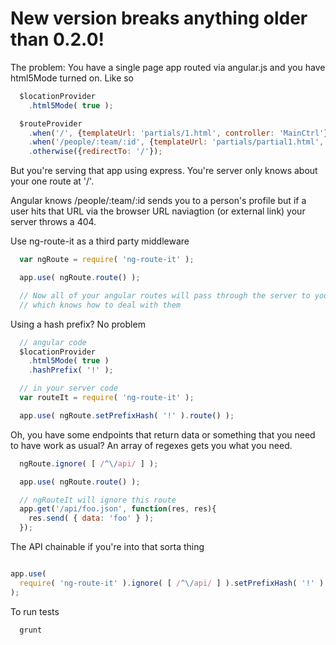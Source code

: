 # New version breaks anything older than 0.2.0!

The problem:
You have a single page app routed via angular.js and you have html5Mode turned on. Like so

```javascript
  $locationProvider
    .html5Mode( true );

  $routeProvider
    .when('/', {templateUrl: 'partials/1.html', controller: 'MainCtrl'})
    .when('/people/:team/:id', {templateUrl: 'partials/partial1.html', controller: 'PersonCtrl'})
    .otherwise({redirectTo: '/'});
```

But you're serving that app using express. You're server only knows about your one route at '/'.

Angular knows /people/:team/:id sends you to a person's profile but if a user hits that URL
via the browser URL naviagtion (or external link) your server throws a 404.

Use ng-route-it as a third party middleware

```javascript
  var ngRoute = require( 'ng-route-it' );

  app.use( ngRoute.route() );

  // Now all of your angular routes will pass through the server to your angular app
  // which knows how to deal with them
```

Using a hash prefix? No problem

```javascript
  // angular code
  $locationProvider
    .html5Mode( true )
    .hashPrefix( '!' );

  // in your server code
  var routeIt = require( 'ng-route-it' );

  app.use( ngRoute.setPrefixHash( '!' ).route() );
```

Oh, you have some endpoints that return data or something that you need to have work as usual? An array of regexes gets you what you need.
```javascript
  ngRoute.ignore( [ /^\/api/ ] );

  app.use( ngRoute.route() );

  // ngRouteIt will ignore this route
  app.get('/api/foo.json', function(res, res){
    res.send( { data: 'foo' } );
  });
```

The API chainable if you're into that sorta thing
```javascript

app.use(
  require( 'ng-route-it' ).ignore( [ /^\/api/ ] ).setPrefixHash( '!' ).route()
);

```

To run tests

```
  grunt
```

